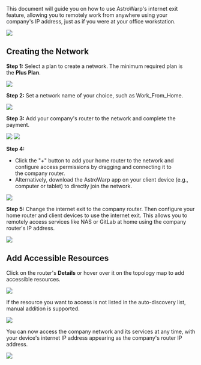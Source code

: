  This document will guide you on how to use AstroWarp's internet exit feature, allowing you to remotely work from anywhere using your company's IP address, just as if you were at your office workstation.

![](https://static.gl-inet.com/docs/astrowarp/tutorials/work_from_home/1.png)


## **Creating the Network**

**Step 1:** Select a plan to create a network. The minimum required plan is the **Plus Plan**.

![](https://static.gl-inet.com/docs/astrowarp/tutorials/work_from_home/2.png)

**Step 2:** Set a network name of your choice, such as Work_From_Home.

![](https://static.gl-inet.com/docs/astrowarp/tutorials/work_from_home/3.png)

**Step 3:** Add your company's router to the network and complete the payment.

![](https://static.gl-inet.com/docs/astrowarp/tutorials/work_from_home/4.png)
![](https://static.gl-inet.com/docs/astrowarp/tutorials/work_from_home/5.png)

**Step 4:** 

 * Click the "+" button to add your home router to the network and configure access permissions by dragging and connecting it to the company router.
 * Alternatively, download the AstroWarp app on your client device (e.g., computer or tablet) to directly join the network.



![](https://static.gl-inet.com/docs/astrowarp/tutorials/work_from_home/6.png)

**Step 5:** Change the internet exit to the company router. Then configure your home router and client devices to use the internet exit. This allows you to remotely access services like NAS or GitLab at home using the company router's IP address.

![](https://static.gl-inet.com/docs/astrowarp/tutorials/work_from_home/7.png)

## **Add Accessible Resources**

<!-- **Step 6:** Click the plus sign next to Office1 and Office 2, select the devices you wish to access mutually, and confirm. -->

Click on the router's **Details** or hover over it on the topology map to add accessible resources.

![](https://static.gl-inet.com/docs/astrowarp/tutorials/work_from_home/8.png)

If the resource you want to access is not listed in the auto-discovery list, manual addition is supported.

![](https://static.gl-inet.com/docs/astrowarp/tutorials/work_from_home/9.png)

You can now access the company network and its services at any time, with your device's internet IP address appearing as the company's router IP address.

![](https://static.gl-inet.com/docs/astrowarp/tutorials/work_from_home/10.png)

